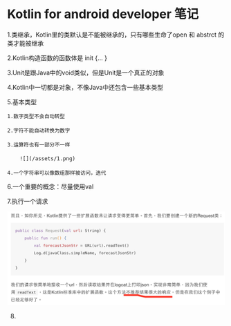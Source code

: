 # Kotlin for android developer 笔记

1.类继承，Kotlin里的类默认是不能被继承的，只有哪些生命了open 和 abstrct 的类才能被继承

2.Kotlin构造函数的函数体是  init {... }

3.Unit是跟Java中的void类似，但是Unit是一个真正的对象

4.Kotlin中一切都是对象，不像Java中还包含一些基本类型

5.基本类型

    1.数字类型不会自动转型

    2.字符不能自动转换为数字

    3.运算符也有一部分不一样

        ![](/assets/1.png)

    4.一个字符串可以像数组那样被访问，迭代

6.一个重要的概念：尽量使用val 

7.执行一个请求

![](/assets/2.png)

8.


